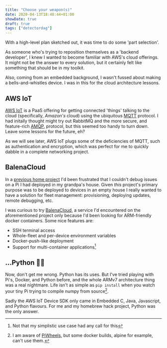 ```yaml
---
title: "Choose your weapon(s)"
date: 2020-04-13T18:48:44+01:00
showDate: true
draft: true
tags: ["detectordag"]
---
```


With a high-level plan sketched out, it was time to do some 'part selection'.

As someone who's trying to reposition themselves as a 'backend developer', I knew I wanted to
become familiar with AWS's cloud offerings. It might not be the answer to every solution, but it certainly
felt like something that should be in my toolkit.

Also, coming from an embedded background, I wasn't fussed about making a bells-and-whistles device.
I was in this for the cloud architecture lessons.

## AWS IoT

[AWS IoT](https://aws.amazon.com/iot/) is a PaaS offering for getting connected 'things' talking to
the cloud (specifically, _Amazon's_ cloud) using the ubiquitous [MQTT](https://mqtt.org/) protocol.
I had initally thought might try out RabbitMQ and the more secure, and feature-rich [AMQP](https://www.amqp.org/),
protocol, but this seemed too handy to turn down. Leave some lessons for the future, eh?

As we will see later, AWS IoT plugs some of the deficiencies of MQTT, such as authentication and encryption,
which was perfect for me to quickly dabble in a complete networking project.

## BalenaCloud

In a [previous home project](https://github.com/briggySmalls/flipdot) I'd been frustrated that I couldn't
debug issues on a Pi I had deployed in my grandpa's house. Given _this_ project's primary purpose was
to be deployed to devices in an empty house I really wanted to have a solution for fleet management:
provisioning, deploying updates, remote debugging, etc.

I was curious to try [BalenaCloud](https://www.balena.io/cloud/), a service I'd encountered
on the aforementioned project only because I'd been looking for ARM-friendly docker containers.
Some nice features are:

- SSH terminal access
- Whole-fleet and per-device environment variables
- Docker-push-like deployment
- Support for multi-container applications[^1]

## ...Python 🤦‍♀️

Now, don't get me wrong. Python has its uses. But I've tried playing with Pi's, Docker, and Python
before, and the whole ARMv7 architecture thing was a real nightmare. Life isn't as simple as `pip install`
when you watch your tiny Pi trying to compile numpy from source[^2].

Sadly the AWS IoT Device SDK only came in Embedded C, Java, Javascript, and Python flavours. For me
and my homebrew hack project, Python was the only answer.

[^1]: Not that my simplistic use case had any call for this
[^2]: I am aware of [PiWheels]("https://www.piwheels.org/simple"), but some docker builds, alpine for
example, can't use them.
